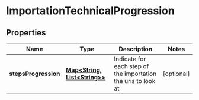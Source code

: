 
# ImportationTechnicalProgression

## Properties
Name | Type | Description | Notes
------------ | ------------- | ------------- | -------------
**stepsProgression** | [**Map&lt;String, List&lt;String&gt;&gt;**](List.md) | Indicate for each step of the importation the uris to look at |  [optional]



